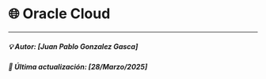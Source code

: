 # 🌐 Oracle Cloud

-----
##### 💡 Autor: [Juan Pablo Gonzalez Gasca]
##### 📆 Última actualización: [28/Marzo/2025]
